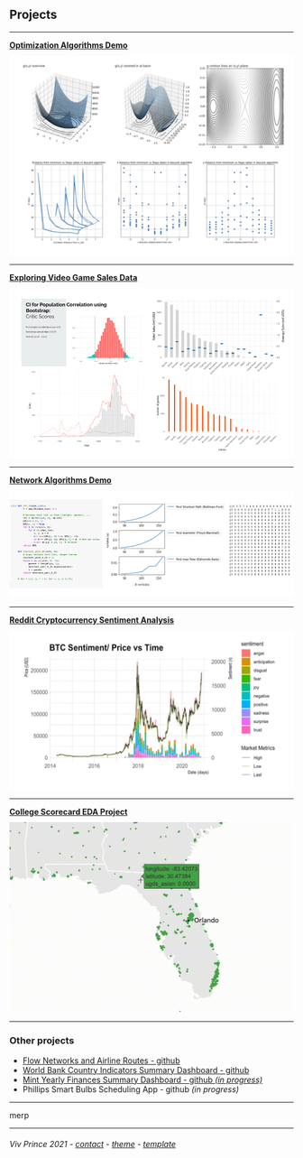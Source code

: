## Projects

---

[**Optimization Algorithms Demo**](/pages/proj-page-optimization-demo)  
[<img style="padding-top: 10px" src="/assets/images/optimization-dashboard.png?raw=true"/>](/pages/proj-page-optimization-demo)
  

---
[**Exploring Video Game Sales Data**](/pages/proj-page-videogames)      
[<img style="padding-top: 10px" src="/assets/images/video-games-dashboard.png?raw=true"/>](/pages/proj-page-videogames)
  

---
[**Network Algorithms Demo**](/pages/proj-page-networks-demo)    
[<img style="padding-top: 10px" src="/assets/images/network-demo-dashboard.png?raw=true"/>](/pages/proj-page-networks-demo)
  

---
[**Reddit Cryptocurrency Sentiment Analysis**](/pages/proj-page-crypto)  
[<img style="padding-top: 10px" src="/assets/images/cryptograph1.png?raw=true"/>](/pages/proj-page-crypto) 
 

---
[**College Scorecard EDA Project**](/pages/proj-page-scorecard)  
[<img style="padding-top: 10px" src="/assets/images/scorecard-map3.gif?raw=true"/>](/pages/proj-page-scorecard)
 

---
### Other projects

- [Flow Networks and Airline Routes - github](https://github.com/vivienneprince/FlowNetworksAndAirlines)
- [World Bank Country Indicators Summary Dashboard - github](https://github.com/vivienneprince/DataStorage2017)
- [Mint Yearly Finances Summary Dashboard - github *(in progress)*](https://github.com/vivienneprince/MintYearlyFinancesSummary)
- Phillips Smart Bulbs Scheduling App - github *(in progress)*


---


merp

---
##### <span style="font-weight:normal">Viv Prince 2021 - <a href="mailto:vivie.prince@gmail.com">contact</a> - <a href="https://github.com/orderedlist">theme</a> - <a href="https://github.com/evanca/quick-portfolio">template</a></span> 
